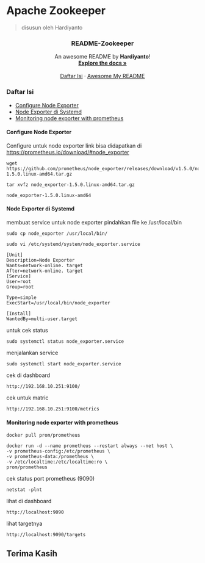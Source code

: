 # Apache Zookeeper
> disusun oleh Hardiyanto

<div align="center">
  <a href="https://github.com/prometheus/node_exporter">
  </a>

<h3 align="center">README-Zookeeper</h3>

  <p align="center">
    An awesome README by <b>Hardiyanto</b>!
    <br />
    <a href="https://github.com/prometheus/node_exporter"><strong>Explore the docs »</strong></a>
    <br />
    <br />
    <a href="https://github.com/dwiHard/five_byte.github.io/blob/master/apache/nodeexporter.md#daftar-isi">Daftar Isi</a>
    ·
    <a href="https://github.com/dwiHard/five_byte.github.io#my-repository---">Awesome My README</a>
  </p>
</div>

### Daftar Isi
* [Configure Node Exporter](#configure-node-exporter)
* [Node Exporter di Systemd](#node-exporter-di-systemd)
* [Monitoring node exporter with prometheus](#monitoring-node-exporter-with-prometheus)

#### Configure Node Exporter
Configure untuk node exporter link bisa didapatkan di https://prometheus.io/download/#node_exporter
```
wget https://github.com/prometheus/node_exporter/releases/download/v1.5.0/node_exporter-1.5.0.linux-amd64.tar.gz
```
```
tar xvfz node_exporter-1.5.0.linux-amd64.tar.gz 
```
```
node_exporter-1.5.0.linux-amd64
```

#### Node Exporter di Systemd
membuat service untuk node exporter
pindahkan file ke /usr/local/bin
```
sudo cp node_exporter /usr/local/bin/
```
```
sudo vi /etc/systemd/system/node_exporter.service
```
```
[Unit]
Description=Node Exporter
Wants=network-online. target
After=network-online. target
[Service]
User=root
Group=root

Type=simple
ExecStart=/usr/local/bin/node_exporter

[Install]
WantedBy=multi-user.target
```
untuk cek status
```
sudo systemctl status node_exporter.service
```
menjalankan service
```
sudo systemctl start node_exporter.service
```
cek di dashboard
```
http://192.168.10.251:9100/
```
cek untuk matric
```
http://192.168.10.251:9100/metrics
```

#### Monitoring node exporter with prometheus
```
docker pull prom/prometheus
```
```
docker run -d --name prometheus --restart always --net host \
-v prometheus-config:/etc/prometheus \
-v prometheus-data:/prometheus \
-v /etc/localtime:/etc/localtime:ro \
prom/prometheus
```
cek status port prometheus (9090)
```
netstat -plnt
```
lihat di dashboard
```
http://localhost:9090
```
lihat targetnya
```
http://localhost:9090/targets
```


## Terima Kasih